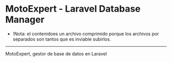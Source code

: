 # MotoExpert - Laravel Database Manager
* !Nota: el contenidoes un archivo comprimido porque los archivos por separados son tantos que es inviable subirlos.
---
MotoExpert, gestor de base de datos en Laravel

